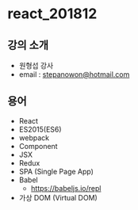 # react_201812

## 강의 소개
* 원형섭 강사
* email : stepanowon@hotmail.com





## 용어
* React
* ES2015(ES6)
* webpack
* Component
* JSX
* Redux
* SPA (Single Page App)
* Babel
  - https://babeljs.io/repl
* 가상 DOM (Virtual DOM)
